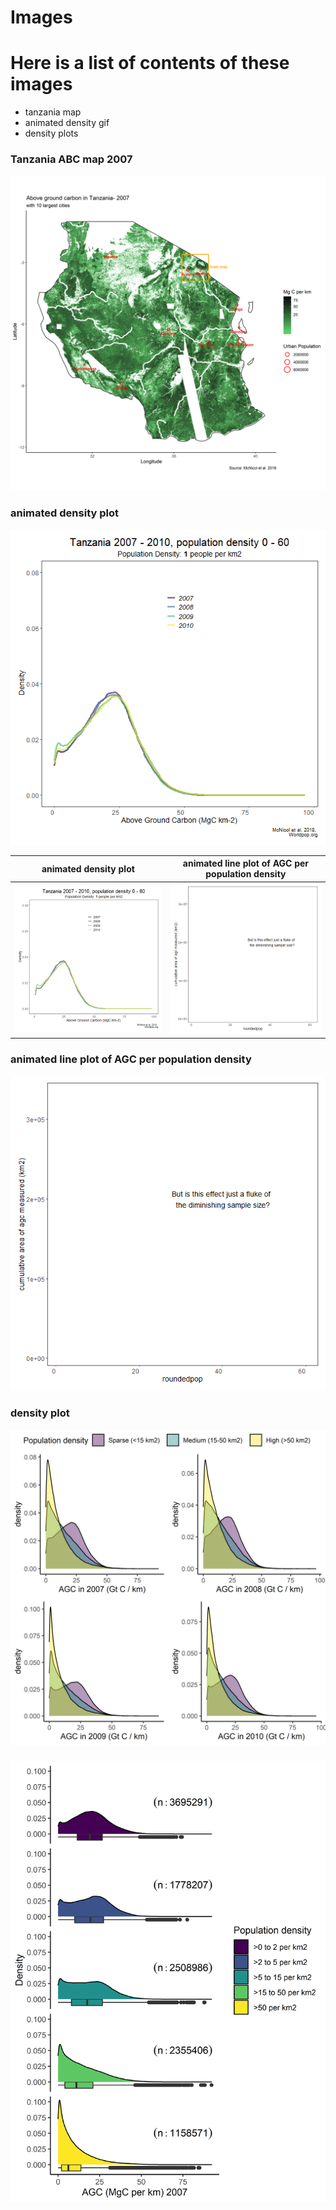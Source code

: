 # Images


# Here is a list of contents of these images
- tanzania map
- animated density gif 
- density plots




### Tanzania ABC map 2007
![Tanzania 2007](tan_agc_07.png)


### animated density plot
![](den_animation.gif) 


 animated density plot     |  animated line plot of AGC per population density
:-------------------------:|:-------------------------:
![](den_animation.gif)  |  ![](line_animation.gif)


### animated line plot of AGC per population density
![](line_animation.gif)


### density plot
![](31mar_tan_den_arrange.png)

###
![](20april_tan_den07.png)
